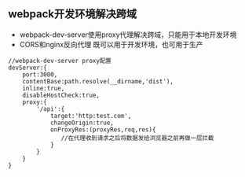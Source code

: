 ## webpack开发环境解决跨域
* webpack-dev-server使用proxy代理解决跨域，只能用于本地开发环境
* CORS和nginx反向代理 既可以用于开发环境，也可用于生产
````
//webpack-dev-server proxy配置
devServer:{
    port:3000,
    contentBase:path.resolve(__dirname,'dist'),
    inline:true,
    disableHostCheck:true,
    proxy:{
        '/api':{
            target:'http:test.com',
            changeOrigin:true,
            onProxyRes:(proxyRes,req,res){
               //在代理收到请求之后将数据发给浏览器之前再做一层拦截
            }
        }
    }
}
````

